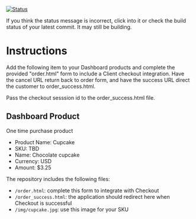 [![Status](https://img.shields.io/badge/status-SUBMITTABLE%20COMMIT:%20c9e0b60037184e34cb703bdf16e91ece202fcc80-brightgreen.svg)](https://github.com/andremcb/bakery_scaffold_AApE3fQi8zR0pcdo/commit/c9e0b60037184e34cb703bdf16e91ece202fcc80)





















If you think the status message is incorrect, click into it or check the build status of your latest commit. It may still be building.

# Instructions 

Add the following item to your Dashboard products and complete the provided "order.html" form to include a Client checkout integration. Have the cancel URL return back to order form, and have the success URL direct the customer to order_success.html. 

Pass the checkout sesssion id to the order_success.html file.

## Dashboard Product
One time purchase product
* Product Name: Cupcake
* SKU: TBD
* Name: Chocolate cupcake
* Currency: USD
* Amount: $3.25

The repository includes the following files:
* `/order.html`: complete this form to integrate with Checkout
* `/order_success.html`: the application should redirect here when Checkout is successful
* `/img/cupcake.jpg`: use this image for your SKU
